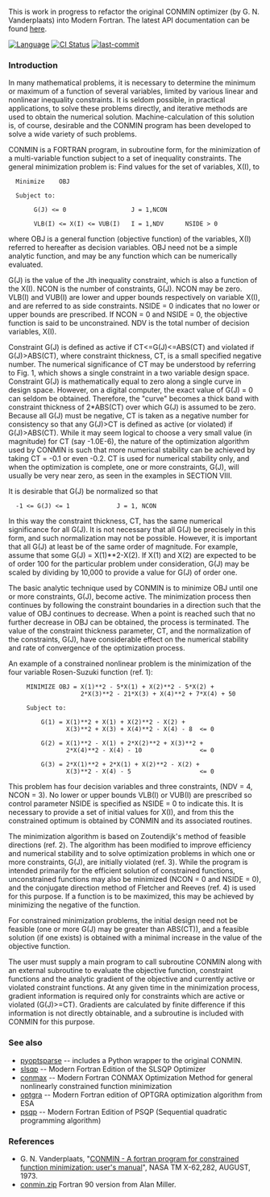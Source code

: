 This is work in progress to refactor the original CONMIN optimizer (by G. N. Vanderplaats) into Modern Fortran. The latest API documentation can be found [here](https://jacobwilliams.github.io/conmin/index.html).

[![Language](https://img.shields.io/badge/-Fortran-734f96?logo=fortran&logoColor=white)](https://github.com/topics/fortran)
[![CI Status](https://github.com/jacobwilliams/conmin/actions/workflows/CI.yml/badge.svg)](https://github.com/jacobwilliams/conmin/actions)
[![last-commit](https://img.shields.io/github/last-commit/jacobwilliams/conmin)](https://github.com/jacobwilliams/conmin/commits/master)

### Introduction

In many mathematical problems, it is necessary to determine the minimum or maximum of a function of several variables, limited by various linear and nonlinear inequality constraints. It is seldom possible, in practical applications, to solve these problems directly, and iterative methods are used to obtain the numerical solution. Machine-calculation of this solution is, of course, desirable and the CONMIN program has been developed to solve a wide variety of such problems.

CONMIN is a FORTRAN program, in subroutine form, for the minimization of a multi-variable function subject to a set of inequality constraints. The general minimization problem is: Find values for the set of variables, X(I), to

```
  Minimize    OBJ

  Subject to:

       G(J) <= 0                  J = 1,NCON

       VLB(I) <= X(I) <= VUB(I)   I = 1,NDV      NSIDE > 0
```

where OBJ is a general function (objective function) of the variables, X(I) referred to hereafter as decision variables. OBJ need not be a simple analytic function, and may be any function which can be numerically evaluated.

G(J) is the value of the Jth inequality constraint, which is also a function of the X(I). NCON is the number of constraints, G(J). NCON may be zero. VLB(I) and VUB(I) are lower and upper bounds respectively on variable X(I), and are referred to as side constraints. NSIDE = 0 indicates that no lower or upper bounds are prescribed. If NCON = 0 and NSIDE = 0, the objective function is said to be unconstrained. NDV is the total number of decision variables, X(I).

Constraint G(J) is defined as active if CT<=G(J)<=ABS(CT) and violated if G(J)>ABS(CT), where constraint thickness, CT, is a small specified negative number. The numerical significance of CT may be understood by referring to Fig. 1, which shows a single constraint in a two variable design space. Constraint G(J) is mathematically equal to zero along a single curve in design space. However, on a digital computer, the exact value of G(J) = 0 can seldom be obtained. Therefore, the "curve" becomes a thick band with constraint thickness of 2*ABS(CT) over which G(J) is assumed to be zero. Because all G(J) must be negative, CT is taken as a negative number for consistency so that any G(J)>CT is defined as active (or violated) if G(J)>ABS(CT). While it may seem logical to choose a very small value (in magnitude) for CT (say -1.0E-6), the nature of the optimization algorithm used by CONMIN is such that more numerical stability can be achieved by taking CT = -0.1 or even -0.2. CT is used for numerical stability only, and when the optimization is complete, one or more constraints, G(J), will usually be very near zero, as seen in the examples in SECTION VIII.

It is desirable that G(J) be normalized so that
```
  -1 <= G(J) <= 1             J = 1, NCON
```

In this way the constraint thickness, CT, has the same numerical significance for all G(J). It is not necessary that all G(J) be precisely in this form, and such normalization may not be possible. However, it is important that all G(J) at least be of the same order of magnitude. For example, assume that some G(J) = X(1)**2-X(2). If X(1) and X(2) are expected to be of order 100 for the particular problem under consideration, G(J) may be scaled by dividing by 10,000 to provide a value for G(J) of order one.

The basic analytic technique used by CONMIN is to minimize OBJ until one or more constraints, G(J), become active. The minimization process then continues by following the constraint boundaries in a direction such that the value of OBJ continues to decrease. When a point is reached such that no further decrease in OBJ can be obtained, the process is terminated. The value of the constraint thickness parameter, CT, and the normalization of the constraints, G(J), have considerable effect on the numerical stability and rate of convergence of the optimization process.

An example of a constrained nonlinear problem is the minimization of the four variable Rosen-Suzuki function (ref. 1):
```
     MINIMIZE OBJ = X(1)**2 - 5*X(1) + X(2)**2 - 5*X(2) +
                    2*X(3)**2 - 21*X(3) + X(4)**2 + 7*X(4) + 50

     Subject to:

         G(1) = X(1)**2 + X(1) + X(2)**2 - X(2) +
                X(3)**2 + X(3) + X(4)**2 - X(4) - 8  <= 0

         G(2) = X(1)**2 - X(1) + 2*X(2)**2 + X(3)**2 +
                2*X(4)**2 - X(4) - 10                <= 0

         G(3) = 2*X(1)**2 + 2*X(1) + X(2)**2 - X(2) +
                X(3)**2 - X(4) - 5                   <= 0
```

This problem has four decision variables and three constraints, (NDV = 4, NCON = 3). No lower or upper bounds VLB(I) or VUB(I) are prescribed so control parameter NSIDE is specified as NSIDE = 0 to indicate this. It is necessary to provide a set of initial values for X(I), and from this the constrained optimum is obtained by CONMIN and its associated routines.

The minimization algorithm is based on Zoutendijk's method of feasible directions (ref. 2). The algorithm has been modified to improve efficiency and numerical stability and to solve optimization problems in which one or more constraints, G(J), are initially violated (ref. 3). While the program is intended primarily for the efficient solution of constrained functions, unconstrained functions may also be minimized (NCON = 0 and NSIDE = 0), and the conjugate direction method of Fletcher and Reeves (ref. 4) is used for this purpose. If a function is to be maximized, this may be achieved by minimizing the negative of the function.

For constrained minimization problems, the initial design need not be feasible (one or more G(J) may be greater than ABS(CT)), and a feasible solution (if one exists) is obtained with a minimal increase in the value of the objective function.

The user must supply a main program to call subroutine CONMIN along with an external subroutine to evaluate the objective function, constraint functions and the analytic gradient of the objective and currently active or violated constraint functions. At any given time in the minimization process, gradient information is required only for constraints which are active or violated (G(J)>=CT). Gradients are calculated by finite difference if this information is not directly obtainable, and a subroutine is included with CONMIN for this purpose.

### See also
 * [pyoptsparse](https://github.com/mdolab/pyoptsparse) -- includes a Python wrapper to the original CONMIN.
 * [slsqp](https://github.com/jacobwilliams/slsqp) -- Modern Fortran Edition of the SLSQP Optimizer
 * [conmax](https://github.com/jacobwilliams/conmax) -- Modern Fortran CONMAX Optimization Method for general nonlinearly constrained function minimization
 * [optgra](https://github.com/jacobwilliams/optgra) -- Modern Fortran edition of OPTGRA optimization algorithm from ESA
* [psqp](https://github.com/jacobwilliams/psqp)  -- Modern Fortran Edition of PSQP (Sequential quadratic programming algorithm)

### References

 * G. N. Vanderplaats, "[CONMIN - A fortran program for constrained function minimization: user's manual](https://ntrs.nasa.gov/citations/19730017892)", NASA TM X-62,282, AUGUST, 1973.
 * [conmin.zip](https://jblevins.org/mirror/amiller/conmin.zip) Fortran 90 version from Alan Miller.


